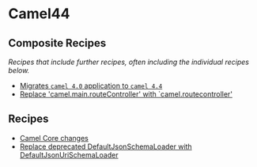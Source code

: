 # Camel44

## Composite Recipes

_Recipes that include further recipes, often including the individual recipes below._

* [Migrates `camel 4.0` application to `camel 4.4`](./camelmigrationrecipe.md)
* [Replace &#39;camel.main.routeController&#39; with `camel.routecontroller&#39;](./routecontrollerproperties.md)

## Recipes

* [Camel Core changes](./camelcorerecipe.md)
* [Replace deprecated DefaultJsonSchemaLoader with DefaultJsonUriSchemaLoader](./defaultjsonschemaloader.md)


